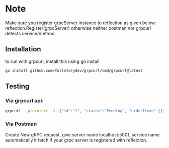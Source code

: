 # Note
Make sure you register grpcServer instance to reflection as given below:
reflection.Register(grpcServer)
otherwise neither postman nor grpcurl detects service/method

## Installation
to run with grpcurl, install this using go install
```bash 
go install github.com/fullstorydev/grpcurl/cmd/grpcurl@latest
```

## Testing
### Via grpcurl api:
```bash 
grpcurl --plaintext -d '{"id":"1", "status":"Pending", "orderItems":[{"code":"","name":"","unitPrice":0,"quantity":0}]}' localhost:5001 OrderService.CreateOrder
```

### Via Postman
Create New gRPC request, give server name localhost:5001, service name automatically it fetch if your grpc server is registered with reflection.
